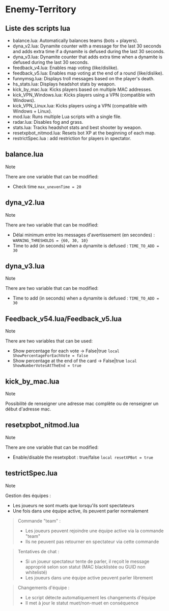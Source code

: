 # Enemy-Territory

## Liste des scripts lua
+ balance.lua: Automatically balances teams (bots + players).
+ dyna_v2.lua: Dynamite counter with a message for the last 30 seconds and adds extra time if a dynamite is defused during the last 30 seconds.
+ dyna_v3.lua: Dynamite counter that adds extra time when a dynamite is defused during the last 30 seconds.
+ feedback_v4.lua: Enables map voting (like/dislike).
+ feedback_v5.lua: Enables map voting at the end of a round (like/dislike).
+ funnymsg.lua: Displays troll messages based on the player's death.
+ hs_stats.lua: Displays headshot stats by weapon.
+ kick_by_mac.lua: Kicks players based on multiple MAC addresses.
+ kick_VPN_Windows.lua: Kicks players using a VPN (compatible with Windows).
+ kick_VPN_Linux.lua: Kicks players using a VPN (compatible with Windows + Linux).
+ mod.lua: Runs multiple Lua scripts with a single file.
+ radar.lua: Disables fog and grass.
+ stats.lua: Tracks headshot stats and best shooter by weapon.
+ resetxpbot_nitmod.lua: Resets bot XP at the beginning of each map.
+ restrictSpec.lua : add restriction for players in spectator.

## balance.lua
> [!NOTE]
> There are one variable that can be modified:
>+ Check time 
>```max_unevenTime = 20```

## dyna_v2.lua
> [!NOTE]
> There are two variable that can be modified:
>+ Délai minimum entre les messages d'avertissement (en secondes) :
>```WARNING_THRESHOLDS = {60, 30, 10}```
>+ Time to add (in seconds) when a dynamite is defused :
>```TIME_TO_ADD = 30```

## dyna_v3.lua
> [!NOTE]
> There are two variable that can be modified:
>+ Time to add (in seconds) when a dynamite is defused :
>```TIME_TO_ADD = 30```

## Feedback_v54.lua/Feedback_v5.lua
> [!NOTE]
> There are two variables that can be used:
>+ Show percentage for each vote -> False|true
>```local ShowPercentageForEachVote = false```
>+ Show percentage at the end of the card -> False|true
>```local ShowNumberVotesAtTheEnd = true```

## kick_by_mac.lua
> [!NOTE]
> Possibilité de renseigner une adresse mac complète ou de renseigner un début d'adresse mac.

## resetxpbot_nitmod.lua
> [!NOTE]
> There are one variable that can be modified:
>+ Enable/disable the resetxpbot : true/false
>```local resetXPBot = true```

## testrictSpec.lua
> [!NOTE]
> Gestion des équipes :
>+ Les joueurs ne sont muets que lorsqu'ils sont spectateurs
>+ Une fois dans une équipe active, ils peuvent parler normalement

> Commande "team" :
>+ Les joueurs peuvent rejoindre une équipe active via la commande "team"
>+ Ils ne peuvent pas retourner en spectateur via cette commande

> Tentatives de chat :
>+ Si un joueur spectateur tente de parler, il reçoit le message approprié selon son statut (MAC blacklistée ou GUID non whitelisté)
>+ Les joueurs dans une équipe active peuvent parler librement

> Changements d'équipe :
>+ Le script détecte automatiquement les changements d'équipe
>+ Il met à jour le statut muet/non-muet en conséquence

